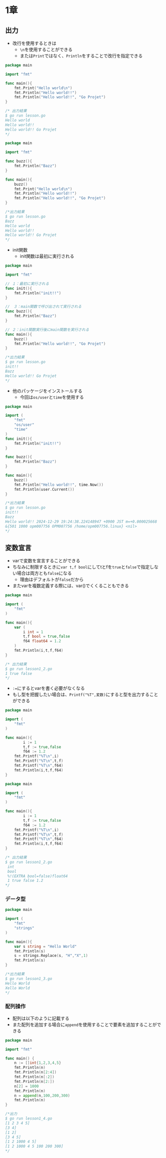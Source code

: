 # 1章

## 出力
- 改行を使用するときは
    - `\n`を使用することができる
    - または`Print`ではなく、`Println`をすることで改行を指定できる

```go
package main

import "fmt"

func main(){
	fmt.Print("Hello world\n")
	fmt.Println("Hello world!!")
	fmt.Println("Hello world!!", "Go Projet")
}

/* 出力結果
$ go run lesson.go 
Hello world
Hello world!!
Hello world!! Go Projet
*/
```


```go
package main

import "fmt"

func buzz(){
	fmt.Println("Bazz")
}

func main(){
	buzz()
	fmt.Print("Hello world\n")
	fmt.Println("Hello world!!")
	fmt.Println("Hello world!!", "Go Projet")
}

/*出力結果
$ go run lesson.go 
Bazz
Hello world
Hello world!!
Hello world!! Go Projet
*/
```

- init関数
    - init関数は最初に実行される

```go
package main

import "fmt"

// １：最初に実行される
func init(){
	fmt.Println("init!!")
}

//　３：main関数で呼び出されて実行される
func buzz(){
	fmt.Println("Bazz")
}

// ２：init関数実行後にmain関数を実行される
func main(){
	buzz()
	fmt.Println("Hello world!!", "Go Projet")
}

/*出力結果
$ go run lesson.go 
init!!
Bazz
Hello world!! Go Projet
*/
```

- 他のパッケージをインストールする
  - 今回は`os/user`と`time`を使用する

```go
package main

import (
	"fmt"
	"os/user"
	"time"
)
func init(){
	fmt.Println("init!!")
}

func buzz(){
	fmt.Println("Bazz")
}

func main(){
	buzz()
	fmt.Println("Hello world!!", time.Now())
	fmt.Println(user.Current())
}

/*出力結果
$ go run lesson.go 
init!!
Bazz
Hello world!! 2024-12-29 19:24:38.224148947 +0900 JST m=+0.000025668
&{501 1000 opm007756 OPM007756 /home/opm007756.linux} <nil>
*/
```


## 変数宣言
- varで変数を宣言することができる
- ちなみに制限するときに`var t,f bool`にしてtとfを`true`と`false`で指定しない場合は両方とも`false`になる
    - 理由はデフォルトが`false`だから
- またvarを複数定義する際には、var()でくくることもできる

```go
package main

import (
	"fmt"
)

func main(){
	var (
		i int = 1
		t,f bool = true,false
		f64 float64 = 1.2
	)
	fmt.Println(i,t,f,f64)
}

/* 出力結果
$ go run lesson1_2.go 
1 true false
*/
```

- `:=`にするとvarを書く必要がなくなる
- もし型を把握したい場合は、`Printf("%T",変数)`にすると型を出力することができる

```go
package main

import (
	"fmt"
)

func main(){
		i := 1
		t,f := true,false
		f64 := 1.2
	fmt.Printf("%T\n",i)
	fmt.Printf("%T\n",t,f)
	fmt.Printf("%T\n",f64)
	fmt.Println(i,t,f,f64)
}

package main

import (
	"fmt"
)

func main(){
		i := 1
		t,f := true,false
		f64 := 1.2
	fmt.Printf("%T\n",i)
	fmt.Printf("%T\n",t,f)
	fmt.Printf("%T\n",f64)
	fmt.Println(i,t,f,f64)
}

/* 出力結果
$ go run lesson1_2.go 
 int
 bool
 %!(EXTRA bool=false)float64
 1 true false 1.2
*/
```

### データ型

```go
package main

import (
	"fmt"
	"strings"
)

func main(){
	var s string = "Hello World"
	fmt.Println(s)
	s = strings.Replace(s, "H","X",1)
	fmt.Println(s)
}

/*出力結果
$ go run lesson1_3.go 
Hello World
Xello World
*/
```

### 配列操作
- 配列は以下のように記載する
- また配列を追加する場合に`append`を使用することで要素を追加することができる

```go
package main

import "fmt"

func main() {
	n := []int{1,2,3,4,5}
	fmt.Println(n)
	fmt.Println(n[2:4])
	fmt.Println(n[:2])
	fmt.Println(n[2:])
	n[2] = 1000
	fmt.Println(n)
	n = append(n,100,200,300)
	fmt.Println(n)
}

/*出力
$ go run lesson1_4.go 
[1 2 3 4 5]
[3 4]
[1 2]
[3 4 5]
[1 2 1000 4 5]
[1 2 1000 4 5 100 200 300]
*/
```
